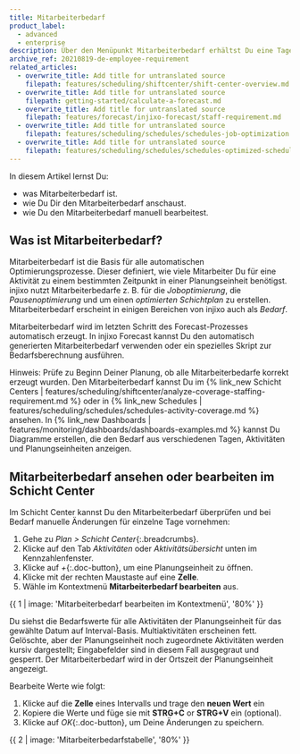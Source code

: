 ```yaml
---
title: Mitarbeiterbedarf
product_label:
  - advanced
  - enterprise
description: Über den Menüpunkt Mitarbeiterbedarf erhältst Du eine Tagesübersicht über alle erzeugten Mitarbeiterbedarfe je Planungseinheit.
archive_ref: 20210819-de-employee-requirement
related_articles:
  - overwrite_title: Add title for untranslated source
    filepath: features/scheduling/shiftcenter/shift-center-overview.md
  - overwrite_title: Add title for untranslated source
    filepath: getting-started/calculate-a-forecast.md
  - overwrite_title: Add title for untranslated source
    filepath: features/forecast/injixo-forecast/staff-requirement.md
  - overwrite_title: Add title for untranslated source
    filepath: features/scheduling/schedules/schedules-job-optimization.md
  - overwrite_title: Add title for untranslated source
    filepath: features/scheduling/schedules/schedules-optimized-schedules.md
---
```


In diesem Artikel lernst Du:
- was Mitarbeiterbedarf ist.
- wie Du Dir den Mitarbeiterbedarf anschaust.
- wie Du den Mitarbeiterbedarf manuell bearbeitest.

## Was ist Mitarbeiterbedarf?

Mitarbeiterbedarf ist die Basis für alle automatischen Optimierungsprozesse. Dieser definiert, wie viele Mitarbeiter Du für eine Aktivität zu einem bestimmten Zeitpunkt in einer Planungseinheit benötigst.
injixo nutzt Mitarbeiterbedarfe z. B. für die *Joboptimierung*, die *Pausenoptimierung* und um einen *optimierten Schichtplan* zu erstellen.
Mitarbeiterbedarf erscheint in einigen Bereichen von injixo auch als *Bedarf*.

Mitarbeiterbedarf wird im letzten Schritt des Forecast-Prozesses automatisch erzeugt. In injixo Forecast kannst Du den automatisch generierten Mitarbeiterbedarf verwenden oder ein spezielles Skript zur Bedarfsberechnung ausführen.

Hinweis: Prüfe zu Beginn Deiner Planung, ob alle Mitarbeiterbedarfe korrekt erzeugt wurden. Den Mitarbeiterbedarf kannst Du im {% link_new Schicht Centers | features/scheduling/shiftcenter/analyze-coverage-staffing-requirement.md %} oder in {% link_new Schedules | features/scheduling/schedules/schedules-activity-coverage.md %} ansehen. In {% link_new Dashboards | features/monitoring/dashboards/dashboards-examples.md %} kannst Du Diagramme erstellen, die den Bedarf aus verschiedenen Tagen, Aktivitäten und Planungseinheiten anzeigen.

## Mitarbeiterbedarf ansehen oder bearbeiten im Schicht Center

Im Schicht Center kannst Du den Mitarbeiterbedarf überprüfen und bei Bedarf manuelle Änderungen für einzelne Tage vornehmen:

1. Gehe zu *Plan > Schicht Center*{:.breadcrumbs}.
2. Klicke auf den Tab *Aktivitäten* oder *Aktivitätsübersicht* unten im Kennzahlenfenster.
3. Klicke auf *+*{:.doc-button}, um eine Planungseinheit zu öffnen.
4. Klicke mit der rechten Maustaste auf eine **Zelle**.
5. Wähle im Kontextmenü **Mitarbeiterbedarf bearbeiten** aus.

{{ 1 | image: 'Mitarbeiterbedarf bearbeiten im Kontextmenü', '80%' }}

Du siehst die Bedarfswerte für alle Aktivitäten der Planungseinheit für das gewählte Datum auf Interval-Basis. Multiaktivitäten erscheinen fett. Gelöschte, aber der Planungseinheit noch zugeordnete Aktivitäten werden kursiv dargestellt; Eingabefelder sind in diesem Fall ausgegraut und gesperrt. Der Mitarbeiterbedarf wird in der Ortszeit der Planungseinheit angezeigt.

Bearbeite Werte wie folgt:

1. Klicke auf die **Zelle** eines Intervalls und trage den **neuen Wert** ein
2. Kopiere die Werte und füge sie mit **STRG+C** or **STRG+V** ein (optional).
3. Klicke auf *OK*{:.doc-button}, um Deine Änderungen zu speichern.

{{ 2 | image: 'Mitarbeiterbedarfstabelle', '80%' }}
